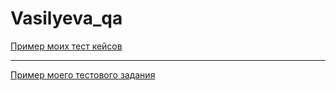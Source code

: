 # Vasilyeva_qa
[Пример моих тест кейсов](https://docs.google.com/spreadsheets/d/1YoQBEBSqHetXKuG5iFyGbqMMXRpKsGeYU84Z2dSVJ7g/edit?usp=sharing)

---

[Пример моего тестового задания](https://docs.google.com/spreadsheets/d/11uOi0bdMhC3RUJ5QNDG_SBdlHGgHY_98s2UEhh0KQQw/edit?usp=sharing)